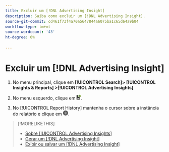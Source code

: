 ```yaml
---
title: Excluir um [!DNL Advertising Insight]
description: Saiba como excluir um [!DNL Advertising Insight].
source-git-commit: cd461f73f4a70a5647844a6075ba1c65d64a9b04
workflow-type: tm+mt
source-wordcount: '43'
ht-degree: 0%

---
```


# Excluir um [!DNL Advertising Insight]

1. No menu principal, clique em **[!UICONTROL Search]> [!UICONTROL Insights & Reports] >[!UICONTROL Advertising Insights]**.

2. No menu esquerdo, clique em ![Relatórios](/help/search-social-commerce/assets/insight-reports.png "Relatórios").

3. No [!UICONTROL Report History] mantenha o cursor sobre a instância do relatório e clique em ![Excluir](/help/search-social-commerce/assets/insight-delete.png "Excluir").

>[!MORELIKETHIS]
>
>* [Sobre [!UICONTROL Advertising Insights]](insight-about.md)
>* [Gerar um [!DNL Advertising Insight]](insight-generate.md)
>* [Exibir ou salvar um [!DNL Advertising Insight]](insight-view-save.md)

